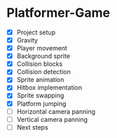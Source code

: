 # Platformer-Game

- [x] Project setup
- [x] Gravity
- [x] Player movement
- [x] Background sprite
- [x] Collision blocks
- [x] Collision detection
- [x] Sprite animation
- [x] Hitbox implementation
- [x] Sprite swapping
- [x] Platform jumping
- [ ] Horizontal camera panning
- [ ] Vertical camera panning
- [ ] Next steps
